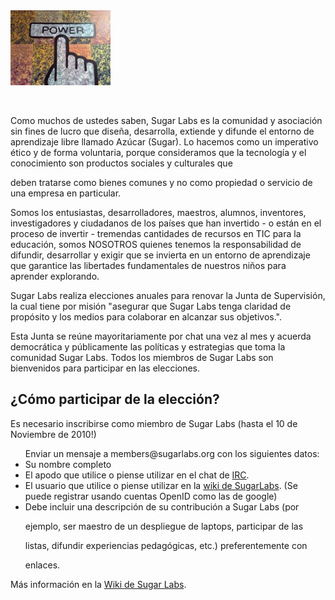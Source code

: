 <html><body><img src="/files/2010/11/Bogota326.jpg" alt="" title="Bogota326" width="160" height="120" class="alignleft size-full wp-image-112">



﻿<p>﻿Como muchos de ustedes saben, Sugar Labs es la comunidad y asociación sin fines de lucro que diseña, desarrolla, extiende y difunde el entorno de aprendizaje libre llamado Azúcar (Sugar). Lo hacemos como un imperativo ético y de forma voluntaria, porque consideramos que la tecnología y el conocimiento son productos sociales y culturales que

deben tratarse como bienes comunes y no como propiedad o servicio de una empresa en particular.</p>



<p>Somos los entusiastas, desarrolladores, maestros, alumnos, inventores, investigadores y ciudadanos de los países que han invertido - o están en el proceso de invertir - tremendas cantidades de recursos en TIC para la educación, somos NOSOTROS quienes tenemos la responsabilidad de difundir, desarrollar y exigir que se invierta en un entorno de aprendizaje que garantice las libertades fundamentales de nuestros niños para aprender explorando.</p>



<p>Sugar Labs realiza elecciones anuales para renovar la Junta de Supervisión, la cual tiene por misión "asegurar que Sugar Labs tenga claridad de propósito y los medios para colaborar en alcanzar sus objetivos.".</p>



<p>Esta Junta se reúne mayoritariamente por chat una vez al mes y acuerda democrática y públicamente las políticas y estrategias que toma la comunidad Sugar Labs. Todos los miembros de Sugar Labs son bienvenidos para participar en las elecciones.</p>



<h2>¿Cómo participar de la elección?</h2>

<p>Es necesario inscribirse como miembro de Sugar Labs (hasta el 10 de Noviembre de 2010!)</p>

<ul>Enviar un mensaje a members@sugarlabs.org con los siguientes datos:

<li>Su nombre completo</li>

<li>El apodo que utilice o piense utilizar en el chat de <a href="http://chat.sugarlabs.org/">IRC</a>.</li>

<li>El usuario que utilice o piense utilizar en la <a href="http://wiki.sugarlabs.org/index.php?title=Special:OpenIDLogin">wiki de SugarLabs</a>. (Se puede registrar usando cuentas OpenID como las de google)</li>

<li>Debe incluir una descripción de su contribución a Sugar Labs (por

ejemplo, ser maestro de un despliegue de laptops, participar de las

listas, difundir experiencias pedagógicas, etc.) preferentemente con

enlaces.</li>

</ul>

Más información en la <a href="http://wiki.sugarlabs.org/go/Sugar_Labs/Members#Applying_for_membership">Wiki de Sugar Labs</a>.



</body></html>
